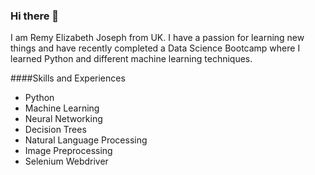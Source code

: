 ### Hi there 👋

I am Remy Elizabeth Joseph from UK. I have a passion for learning new things and have recently completed a Data Science Bootcamp where I learned Python and different machine learning  techniques. 


####Skills and Experiences
* Python
* Machine Learning
* Neural Networking
* Decision Trees
* Natural Language Processing
* Image Preprocessing
* Selenium Webdriver



